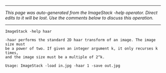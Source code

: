 
---

_This page was auto-generated from the ImageStack -help operator. Direct edits to it will be lost. Use the comments below to discuss this operation._

---

```
ImageStack -help haar

-haar performs the standard 2D haar transform of an image. The image size must
be a power of two. If given an integer argument k, it only recurses k times,
and the image size must be a multiple of 2^k.

Usage: ImageStack -load in.jpg -haar 1 -save out.jpg

```
